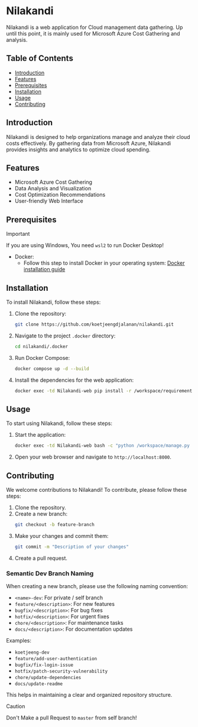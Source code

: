 # Nilakandi

Nilakandi is a web application for Cloud management data gathering. Up until this point, it is mainly used for Microsoft Azure Cost Gathering and analysis.

## Table of Contents

- [Introduction](#introduction)
- [Features](#features)
- [Prerequisites](#prerequisites)
- [Installation](#installation)
- [Usage](#usage)
- [Contributing](#contributing)


## Introduction

Nilakandi is designed to help organizations manage and analyze their cloud costs effectively. By gathering data from Microsoft Azure, Nilakandi provides insights and analytics to optimize cloud spending.

## Features

- Microsoft Azure Cost Gathering
- Data Analysis and Visualization
- Cost Optimization Recommendations
- User-friendly Web Interface

## Prerequisites 

> [!IMPORTANT]  
> If you are using Windows, You need ``wsl2`` to run Docker Desktop!

- Docker:
  - Follow this step to install Docker in your operating system: [Docker installation guide](https://docs.docker.com/engine/install/)


## Installation

To install Nilakandi, follow these steps:

1. Clone the repository:
    ```bash
    git clone https://github.com/koetjeengdjalanan/nilakandi.git
    ```
2. Navigate to the project `.docker` directory:
    ```bash
    cd nilakandi/.docker
    ```
3. Run Docker Compose:
    ```bash
    docker compose up -d --build
    ```
4. Install the dependencies for the web application:
    ```bash
    docker exec -td Nilakandi-web pip install -r /workspace/requirements.txt
    ```

## Usage

To start using Nilakandi, follow these steps:

1. Start the application:
    ```bash
    docker exec -td Nilakandi-web bash -c "python /workspace/manage.py runserver '0.0.0.0:8000'"
    ```
2. Open your web browser and navigate to `http://localhost:8000`.


## Contributing

We welcome contributions to Nilakandi! To contribute, please follow these steps:

1. Clone the repository.
2. Create a new branch:
    ```bash
    git checkout -b feature-branch
    ```
3. Make your changes and commit them:
    ```bash
    git commit -m "Description of your changes"
    ```
4. Create a pull request.


### Semantic Dev Branch Naming

When creating a new branch, please use the following naming convention:

- `<name>-dev`: For private / self branch
- `feature/<description>`: For new features
- `bugfix/<description>`: For bug fixes
- `hotfix/<description>`: For urgent fixes
- `chore/<description>`: For maintenance tasks
- `docs/<description>`: For documentation updates

Examples:
- `koetjeeng-dev`
- `feature/add-user-authentication`
- `bugfix/fix-login-issue`
- `hotfix/patch-security-vulnerability`
- `chore/update-dependencies`
- `docs/update-readme`

This helps in maintaining a clear and organized repository structure.

> [!CAUTION]
> Don't Make a pull Request to `master` from self branch!
